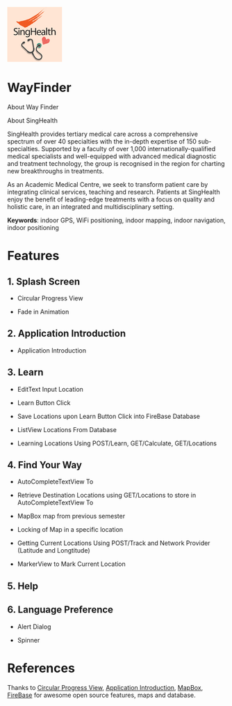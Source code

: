 ![](https://raw.githubusercontent.com/wayfindersinghealth/WayFinder/master/singhealth_logo.jpg) 
# WayFinder

About Way Finder

About SingHealth

SingHealth provides tertiary medical care across a comprehensive spectrum of over 40 specialties with the in-depth expertise of 150 sub-specialties. Supported by a faculty of over 1,000 internationally-qualified medical specialists and well-equipped with advanced medical diagnostic and treatment technology, the group is recognised in the region for charting new breakthroughs in treatments.

As an Academic Medical Centre, we seek to transform patient care by integrating clinical services, teaching and research. Patients at SingHealth enjoy the benefit of leading-edge treatments with a focus on quality and holistic care, in an integrated and multidisciplinary setting.

**Keywords**: indoor GPS, WiFi positioning, indoor mapping, indoor navigation, indoor positioning

# Features

## 1\. Splash Screen

- Circular Progress View 

- Fade in Animation

## 2\. Application Introduction

- Application Introduction



## 3\. Learn

- EditText Input Location

- Learn Button Click

- Save Locations upon Learn Button Click into FireBase Database 

- ListView Locations From Database

- Learning Locations Using POST/Learn, GET/Calculate, GET/Locations

## 4\. Find Your Way

- AutoCompleteTextView To

- Retrieve Destination Locations using GET/Locations to store in AutoCompleteTextView To

- MapBox map from previous semester

- Locking of Map in a specific location

- Getting Current Locations Using POST/Track and Network Provider (Latitude and Longtitude)

- MarkerView to Mark Current Location

## 5\. Help

## 6\. Language Preference

- Alert Dialog

- Spinner 

# References

Thanks to [Circular Progress View](https://github.com/rahatarmanahmed/CircularProgressView), [Application Introduction](https://github.com/apl-devs/AppIntro), [MapBox](https://www.mapbox.com/), [FireBase](https://firebase.google.com/) for awesome open source features, maps and database.


